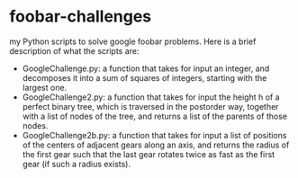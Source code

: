 # foobar-challenges
my Python scripts to solve google foobar problems. Here is a brief description of what the scripts are:
- GoogleChallenge.py: a function that takes for input an integer, and decomposes it into a sum of squares of integers, starting with the largest one.
- GoogleChallenge2.py: a function that takes for input the height h of a perfect binary tree, which is traversed in the postorder way, together with a list of nodes of the tree, and returns a list of the parents of those nodes.
- GoogleChallenge2b.py: a function that takes for input a list of positions of the centers of adjacent gears along an axis, and returns the radius of the first gear such that the last gear rotates twice as fast as the first gear (if such a radius exists). 
